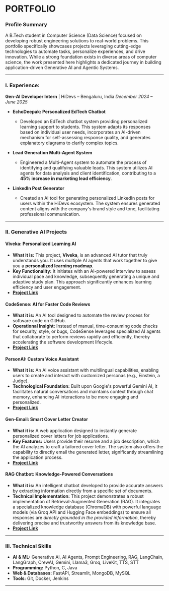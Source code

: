 # PORTFOLIO

### **Profile Summary**
A B.Tech student in Computer Science (Data Science) focused on developing robust engineering solutions to real-world problems. This portfolio specifically showcases projects leveraging cutting-edge technologies to automate tasks, personalize experiences, and drive innovation. While a strong foundation exists in diverse areas of computer science, the work presented here highlights a dedicated journey in building application-driven Generative AI and Agentic Systems.


-----


### **I. Experience:**

**Gen-AI Developer Intern** | HiDevs – Bengaluru, India
*December 2024 – June 2025*


* **EchoDeepak: Personalized EdTech Chatbot**
    * Developed an EdTech chatbot system providing personalized learning support to students. This system adapts its responses based on individual user needs, incorporates an AI-driven mechanism for self-assessing response quality, and generates explanatory diagrams to clarify complex topics.

* **Lead Generation Multi-Agent System**
    * Engineered a Multi-Agent system to automate the process of identifying and qualifying valuable leads. This system utilizes AI agents for data analysis and client identification, contributing to a **45% increase in marketing lead efficiency**.

* **LinkedIn Post Generator**
    * Created an AI tool for generating personalized LinkedIn posts for users within the HiDevs ecosystem. The system ensures generated content aligns with the company's brand style and tone, facilitating professional communication.

-----

### **II. Generative AI Projects**

#### **Viveka: Personalized Learning AI**

* **What it is:** This project, **Viveka**, is an advanced AI tutor that truly understands you. It uses multiple AI agents that work together to give you a **personalized learning roadmap**.
* **Key Functionality:** It initiates with an AI-powered interview to assess individual pace and knowledge, subsequently generating a unique and adaptive study plan. This approach significantly enhances learning efficiency and user engagement.
* **[Project Link](https://github.com/Med-Time/Viveka.git)**

#### **CodeSense: AI for Faster Code Reviews**

* **What it is:** An AI tool designed to automate the review process for software code on GitHub.
* **Operational Insight:** Instead of manual, time-consuming code checks for security, style, or bugs, CodeSense leverages specialized AI agents that collaborate to perform reviews rapidly and efficiently, thereby accelerating the software development lifecycle.
* **[Project Link](https://github.com/Med-Time/CodeSense.git)**

#### **PersonAI: Custom Voice Assistant**

* **What it is:** An AI voice assistant with multilingual capabilities, enabling users to create and interact with customized personas (e.g., Einstein, a Judge).
* **Technological Foundation:** Built upon Google's powerful Gemini AI, it facilitates natural conversations and maintains context through chat memory, enhancing AI interactions to be more engaging and personalized.
* **[Project Link](https://github.com/aaryanrn/personAI/tree/Version_3)**

#### **Gen-Email: Smart Cover Letter Creator**

* **What it is:** A web application designed to instantly generate personalized cover letters for job applications.
* **Key Features:** Users provide their resume and a job description, which the AI analyzes to craft a tailored cover letter. The system also offers the capability to directly email the generated letter, significantly streamlining the application process.
* **[Project Link](https://github.com/anmol52490/Gen-email.git)**

#### **RAG Chatbot: Knowledge-Powered Conversations**

* **What it is:** An intelligent chatbot developed to provide accurate answers by extracting information directly from a specific set of documents.
* **Technical Implementation:** This project demonstrates a robust implementation of Retrieval-Augmented Generation (RAG). It integrates a specialized knowledge database (ChromaDB) with powerful language models (via Groq API and Hugging Face embeddings) to ensure all responses are *directly grounded in the provided information*, thereby delivering precise and trustworthy answers from its knowledge base.
* **[Project Link](https://github.com/anmol52490/RAG.git)**


-----

### **III. Technical Skills**

  * **AI & ML:** Generative AI, AI Agents, Prompt Engineering, RAG, LangChain, LangGraph, CrewAI, Gemini, Llama3, Groq, LiveKit, TTS, STT
  * **Programming:** Python, C, Java
  * **Web & Databases:** FastAPI, Streamlit, MongoDB, MySQL
  * **Tools:** Git, Docker, Jenkins

-----
